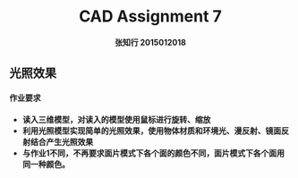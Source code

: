 <center>  <h1> CAD Assignment 7 </center>

<center> <b> 张知行 2015012018 </center>



## 光照效果

#### 作业要求

- 读入三维模型，对读入的模型使用鼠标进行旋转、缩放
- 利用光照模型实现简单的光照效果，使用物体材质和环境光、漫反射、镜面反射结合产生光照效果
- 与作业1不同，不再要求面片模式下各个面的颜色不同，面片模式下各个面用同一种颜色。

